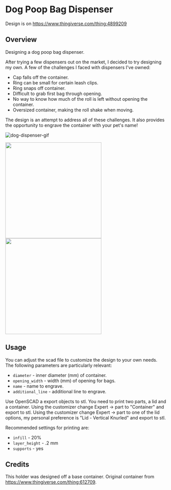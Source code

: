 # Dog Poop Bag Dispenser

Design is on https://www.thingiverse.com/thing:4899209

## Overview

Designing a dog poop bag dispenser.

After trying a few dispensers out on the market, I decided to
try designing my own. A few of the challenges I faced with dispensers 
I've owned:

* Cap falls off the container.
* Ring can be small for certain leash clips.
* Ring snaps off container.
* Difficult to grab first bag through opening.
* No way to know how much of the roll is left without opening the container.
* Oversized container, making the roll shake when moving.

The design is an attempt to address all of these challenges. It also provides the
opportunity to engrave the container with your pet's name!

![dog-dispenser-gif](https://user-images.githubusercontent.com/6743515/124319785-c7bb4800-db48-11eb-86ee-648e45dda4b9.gif)

<img src="https://user-images.githubusercontent.com/6743515/124312076-be2be300-db3c-11eb-81c5-5ee2d98367aa.PNG" width="300"><img src="https://user-images.githubusercontent.com/6743515/124312068-bb30f280-db3c-11eb-8bfa-4cc88c3df2ac.PNG" width="300">

## Usage
You can adjust the scad file to customize the design to your own needs. The following parameters
are particularly relevant:

* `diameter` - inner diameter (mm) of container.
* `opening_width` - width (mm) of opening for bags.
* `name` - name to engrave. 
* `additional_line` - additional line to engrave.

Use OpenSCAD a export objects to stl. You need to print two parts, a lid and a container. 
Using the customizer change Expert -> part to "Container" and export to stl.
Using the customizer change Expert -> part to one of the lid options, my personal preference
is "Lid - Vertical Knurled" and export to stl.

Recommended settings for printing are:

* `infill` - 20%
* `layer_height` - .2 mm
* `supports` - yes

## Credits

This holder was designed off a base container.
Original container from https://www.thingiverse.com/thing:612709.
